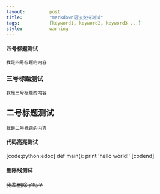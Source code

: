 ```yaml
---
layout:         post
title:          "markdown语法支持测试"
tags:           [keyword1, keyword2, keyword3 ...]
style:          warning
---
```


#### 四号标题测试
    我是四号标题的内容
    
### 三号标题测试
    我是三号标题的内容
    
## 二号标题测试
    我是二号标题的内容
    
#### 代码高亮测试
[code:python:edoc]
def main():
    print 'hello world!'
[codend]

#### 删除线测试
~~我辈删除了吗？~~
